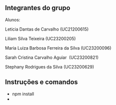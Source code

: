 ## Integrantes do grupo

Alunos:

Leticia Dantas de Carvalho (UC21200615)

Liliam Silva Teixeira (UC23200205)

Maria Luiza Barbosa Ferreira da Silva (UC23200096)

Sarah Cristina Carvalho Aguiar&nbsp; (UC23200821)

Stephany Rodrigues da Silva (UC23200629)


## Instruções e comandos

- npm install
-
